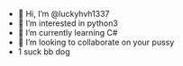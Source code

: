 - 👋 Hi, I’m @luckyhvh1337
- 👀 I’m interested in python3
- 🌱 I’m currently learning C#
- 💞️ I’m looking to collaborate on your pussy
- 1 suck bb dog

<!---
luckyhvh1337/luckyhvh1337 is a ✨ special ✨ repository because its `README.md` (this file) appears on your GitHub profile.
You can click the Preview link to take a look at your changes.
--->
